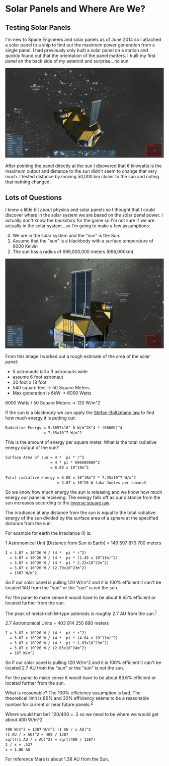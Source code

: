 Solar Panels and Where Are We?
==============================

## Testing Solar Panels

I'm new to Space Engineers and solar panels as of June 2014 so I attached a solar panel to a ship to find out the maximum power generation from a single panel.  I had previously only built a solar panel on a station and quickly found out that the orientation of the panel matters.  I built my first panel on the back side of my asteroid and surprise...no sun.  

![Solar Panel Testing Ship](https://raw.githubusercontent.com/jzmiller1/spaceengineers/master/images/SOLARPANEL/PanelTester.png)

After pointing the panel directly at the sun I disovered that 6 kilowatts is the maximum output and distance to the sun didn't seem to change that very much.  I tested distance by moving 50,000 km closer to the sun and noting that nothing changed.


## Lots of Questions

I know a little bit about physics and solar panels so I thought that I could discover where in the solar system we are based on the solar panel power.  I actually don't know the backstory for the game so I'm not sure if we are actually in the solar system...so I'm going to make a few assumptions:

0. We are in the solar system and the "sun" is the Sun.
1. Assume that the "sun" is a blackbody with a surface temperature of 6000 Kelvin
2. The sun has a radius of 696,000,000 meters (696,000km)

![Solar Panel Scale](https://raw.githubusercontent.com/jzmiller1/spaceengineers/master/images/SOLARPANEL/PanelScale.png)


From this image I worked out a rough estimate of the area of the solar panel:

* 5 astronauts tall x 3 astronauts wide
* assume 6 foot astronaut
* 30 foot x 18 foot
* 540 square feet -> 50 Square Meters
* Max generation is 6kW -> 6000 Watts

6000 Watts / 50 Square Meters -> 120 W/m^2



If the sun is a blackbody we can apply the [Stefan-Boltzmann law](http://en.wikipedia.org/wiki/Stefan%E2%80%93Boltzmann_law) to find how much energy it is putting out:

```
Radiative Energy = 5.6697x10^-8 W/m^2K^4 * (6000K)^4
                 = 7.35x10^7 W/m^2
```

This is the amount of energy per square meter.
What is the total radiative energy output of the sun?

```
Surface Area of sun = 4 *  pi * r^2
                    = 4 * pi * 696000000^2
                    = 6.08 x 10^18m^2

Total radiative energy = 6.08 x 10^18m^2 * 7.35x10^7 W/m^2
                       = 3.87 x 10^26 W (aka Joules per second)
```

So we know how much energy the sun is releasing and we know how much energy our panel is recieving.
The energy falls off as our distance from the sun increases according to the [inverse square law](http://en.wikipedia.org/wiki/Inverse-square_law).

The irradiance at any distance from the sun is equal to the total radiative energy of the sun divided
by the surface area of a sphere at the specified distance from the sun.

For example for earth the Irradiance (I) is:

1 Astronomical Unit (Distance from Sun to Earth) = 149 597 870 700 meters

```
I = 3.87 x 10^26 W / (4 *  pi * r^2)
  = 3.87 x 10^26 W / (4 *  pi * (1.49 x 10^11m)^2)
  = 3.87 x 10^26 W / (4 *  pi * 2.22x10^22m^2)
  = 3.87 x 10^26 W / (2.79x10^23m^2)
  = 1387 W/m^2
```

So if our solar panel is pulling 120 W/m^2 and it is 100% efficient it can't be located 1AU from the
"sun" or the "sun" is not the sun.

For the panel to make sense it would have to be about 8.65% efficient or located further from the sun.

The peak of metal-rich M-type asteroids is roughly 2.7 AU from the sun.<sup>[1](http://en.wikipedia.org/wiki/Asteroid_belt)</sup>

2.7 Astronomical Units = 403 914 250 890 meters

```
I = 3.87 x 10^26 W / (4 *  pi * r^2)
  = 3.87 x 10^26 W / (4 *  pi * (4.04 x 10^11m)^2)
  = 3.87 x 10^26 W / (4 *  pi * 1.63x10^23m^2)
  = 3.87 x 10^26 W / (2.05x10^24m^2)
  = 187 W/m^2
```

So if our solar panel is pulling 120 W/m^2 and it is 100% efficient it can't be located 2.7 AU from the
"sun" or the "sun" is not the sun.

For the panel to make sense it would have to be about 63.6% efficient or located further from the sun.

What is reasonable? The 100% efficiency assumption is bad.  The theoretical limit is 86% and 30% efficiency seems to be a reasonable number for current or near future panels.<sup>[2](http://en.wikipedia.org/wiki/Solar_cell_efficiency)</sup>

Where would that be? 120/400 = .3 so we need to be where we would get about 400 W/m^2

```
400 W/m^2 = 1387 W/m^2 (1 AU / x AU)^2
(1 AU / x AU)^2 = 400 / 1387
sqrt((1 AU / x AU)^2) = sqrt(400 / 1387)
1 / x = .537
x = 1.86 AU
```

For reference Mars is about 1.38 AU from the Sun.
